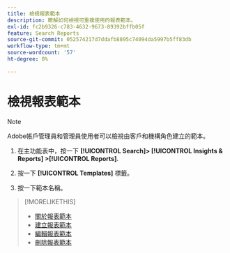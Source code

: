 ```yaml
---
title: 檢視報表範本
description: 瞭解如何檢視可重複使用的報表範本。
exl-id: fc2b9326-c783-4632-9673-89392bffb05f
feature: Search Reports
source-git-commit: 052574217d7ddafb8895c74094da5997b5ff83db
workflow-type: tm+mt
source-wordcount: '57'
ht-degree: 0%

---
```


# 檢視報表範本

>[!NOTE]
>
>Adobe帳戶管理員和管理員使用者可以檢視由客戶和機構角色建立的範本。

1. 在主功能表中，按一下 **[!UICONTROL Search]> [!UICONTROL Insights & Reports] >[!UICONTROL Reports]**.

1. 按一下 **[!UICONTROL Templates]** 標籤。

1. 按一下範本名稱。

>[!MORELIKETHIS]
>
>* [關於報表範本](template-about.md)
>* [建立報表範本](template-create.md)
>* [編輯報表範本](template-edit.md)
>* [刪除報表範本](template-delete.md)
